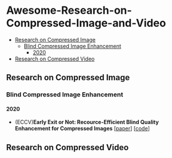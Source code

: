 # Awesome-Research-on-Compressed-Image-and-Video
- [Research on Compressed Image](#research-on-compressed-image)
  - [Blind Compressed Image Enhancement](#blind-compressed-image-enhancement)
      - [2020](#2020)
- [Research on Compressed Video](#research-on-compressed-video)

## Research on Compressed Image
### Blind Compressed Image Enhancement
#### 2020
- (ECCV)**Early Exit or Not: Recource-Efficient Blind Quality Enhancement for Compressed Images** [[paper](https://arxiv.org/pdf/2006.16581.pdf)] [[code](https://github.com/RyanXingQL/RBQE)]
## Research on Compressed Video
